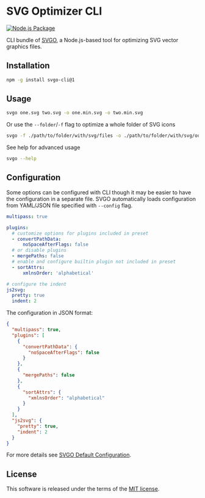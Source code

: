 # SVG Optimizer CLI

[![Node.js Package](https://github.com/thachnn/svgo-cli/actions/workflows/npm-publish.yml/badge.svg)](https://github.com/thachnn/svgo-cli/actions/workflows/npm-publish.yml)

CLI bundle of [SVGO](https://github.com/svg/svgo), a Node.js-based tool for optimizing SVG vector graphics files.

## Installation

```sh
npm -g install svgo-cli@1
```

## Usage

```sh
svgo one.svg two.svg -o one.min.svg -o two.min.svg
```

Or use the `--folder`/`-f` flag to optimize a whole folder of SVG icons

```sh
svgo -f ./path/to/folder/with/svg/files -o ./path/to/folder/with/svg/output
```

See help for advanced usage

```sh
svgo --help
```

## Configuration

Some options can be configured with CLI though it may be easier to have the configuration in a separate file.
SVGO automatically loads configuration from YAML/JSON file specified with `--config` flag.

```yaml
multipass: true

plugins:
  # customize options for plugins included in preset
  - convertPathData:
      noSpaceAfterFlags: false
  # or disable plugins
  - mergePaths: false
  # enable and configure builtin plugin not included in preset
  - sortAttrs:
      xmlnsOrder: 'alphabetical'

# configure the indent
js2svg:
  pretty: true
  indent: 2
```

The configuration in JSON format:

```json
{
  "multipass": true,
  "plugins": [
    {
      "convertPathData": {
        "noSpaceAfterFlags": false
      }
    },
    {
      "mergePaths": false
    },
    {
      "sortAttrs": {
        "xmlnsOrder": "alphabetical"
      }
    }
  ],
  "js2svg": {
    "pretty": true,
    "indent": 2
  }
}
```

For more details see [SVGO Default Configuration](https://github.com/svg/svgo/blob/v1.3.2/.svgo.yml).

## License

This software is released under the terms of the [MIT license](https://github.com/svg/svgo/blob/master/LICENSE).
